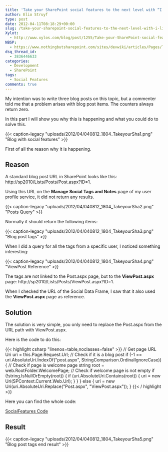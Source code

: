 ```yaml
---
title: 'Take your SharePoint social features to the next level with “I like it” and “Tags” counters: Part 4'
author: Elio Struyf
type: post
date: 2012-04-11T08:18:29+00:00
slug: /take-your-sharepoint-social-features-to-the-next-level-with-i-like-it-and-tags-counters-part-4-2/
Xylot:
  - http://www.xylos.com/blog/post/1255/Take-your-SharePoint-social-features-to-the-next-level-with-I-like-it-and-Tags-counters-Part-4/
NBSP:
  - https://www.nothingbutsharepoint.com/sites/devwiki/articles/Pages/Take-your-SharePoint-social-features-to-the-next-level-with-I-like-it-and-Tags-counters-Part-4.aspx
dsq_thread_id:
  - 3836446633
categories:
  - Development
  - SharePoint
tags:
  - Social Features
comments: true
---
```


My intention was to write three blog posts on this topic, but a commenter told me that a problem arises with blog post items. The counters always return zero.

In this part I will show you why this is happening and what you could do to solve this.

{{< caption-legacy "uploads/2012/04/040812_1804_TakeyourSha1.png" "Blog with social features" >}}

First of all the reason why it is happening.

## Reason

A standard blog post URL in SharePoint looks like this: http://sp2010/Lists/Posts/Post.aspx?ID=1.

Using this URL on the **Manage Social Tags and Notes** page of my user profile service, it did not return any results.

{{< caption-legacy "uploads/2012/04/040812_1804_TakeyourSha2.png" "Posts Query" >}}

Normally it should return the following items:

{{< caption-legacy "uploads/2012/04/040812_1804_TakeyourSha3.png" "Blog post tags" >}}

When I did a query for all the tags from a specific user, I noticed something interesting:

{{< caption-legacy "uploads/2012/04/040812_1804_TakeyourSha4.png" "ViewPost Reference" >}}

The tags are not linked to the Post.aspx page, but to the **ViewPost.aspx** page: http://sp2010/Lists/Posts/ViewPost.aspx?ID=1.

When I checked the URL of the Social Data Frame, I saw that it also used the **ViewPost.aspx** page as reference.

## Solution

The solution is very simple, you only need to replace the Post.aspx from the URL path with ViewPost.aspx.

Here is the code to do this:

{{< highlight csharp "linenos=table,noclasses=false" >}}
// Get page URL
Uri uri = this.Page.Request.Url;
// Check if it is a blog post
if (-1 == uri.AbsoluteUri.IndexOf("post.aspx", StringComparison.OrdinalIgnoreCase))
{
  // Check if page is welcome page
  string root = web.RootFolder.WelcomePage;
  // Check if welcome page is not empty
  if (!string.IsNullOrEmpty(root))
  {
    if (uri.AbsoluteUri.Contains(root))
    {
      uri = new Uri(SPContext.Current.Web.Url);
    }
  }
}
else
{
  uri = new Uri(uri.AbsoluteUri.Replace("Post.aspx", "ViewPost.aspx"));
}
{{< / highlight >}}

Here you can find the whole code:

[SocialFeatures Code](uploads/2012/04/SocialFeatures-Part4-Code.txt)

## Result

{{< caption-legacy "uploads/2012/04/040812_1804_TakeyourSha5.png" "Blog post tags end result" >}}